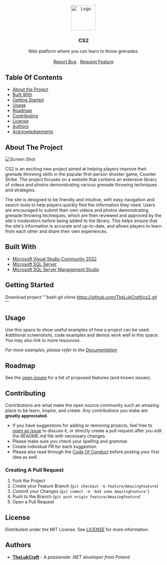 <br/>
<p align="center">
  <a href="https://github.com/TheLukCraft/CS2">
    <img src="https://pasteboard.co/RlBfm4znrWqu.png" alt="Logo" width="80" height="80">
  </a>

  <h3 align="center">CS2</h3>

  <p align="center">
    Web platform where you can learn to throw grenades.
    <br/>
    <br/>
    <a href="https://github.com/TheLukCraft/CS2/issues">Report Bug</a>
    .
    <a href="https://github.com/TheLukCraft/CS2/issues">Request Feature</a>
  </p>
</p>



## Table Of Contents

* [About the Project](#about-the-project)
* [Built With](#built-with)
* [Getting Started](#getting-started)
* [Usage](#usage)
* [Roadmap](#roadmap)
* [Contributing](#contributing)
* [License](#license)
* [Authors](#authors)
* [Acknowledgements](#acknowledgements)

## About The Project

![Screen Shot]([https://pasteboard.co/cnB9J0lap0hA.png](https://gcdnb.pbrd.co/images/cnB9J0lap0hA.png?o=1))

CS2 is an exciting new project aimed at helping players improve their grenade throwing skills in the popular first-person shooter game, Counter Strike. The project focuses on a website that contains an extensive library of videos and photos demonstrating various grenade throwing techniques and strategies.

The site is designed to be friendly and intuitive, with easy navigation and search tools to help players quickly find the information they need. Users are encouraged to submit their own videos and photos demonstrating grenade throwing techniques, which are then reviewed and approved by the site's moderators before being added to the library. This helps ensure that the site's information is accurate and up-to-date, and allows players to learn from each other and share their own experiences.


## Built With



* [Microsoft Visual Studio Community 2022](https://visualstudio.microsoft.com/vs/)
* [Microsoft SQL Server ](https://www.microsoft.com/pl-pl/sql-server/sql-server-downloads)
* [Microsoft SQL Server Management Studio](https://learn.microsoft.com/en-us/sql/ssms/download-sql-server-management-studio-ssms?view=sql-server-ver16)

## Getting Started

Download project
'''bash
git clone https://github.com/TheLukCraft/cs2.git
'''



## Usage

Use this space to show useful examples of how a project can be used. Additional screenshots, code examples and demos work well in this space. You may also link to more resources.

_For more examples, please refer to the [Documentation](https://example.com)_

## Roadmap

See the [open issues](https://github.com/TheLukCraft/CS2/issues) for a list of proposed features (and known issues).

## Contributing

Contributions are what make the open source community such an amazing place to be learn, inspire, and create. Any contributions you make are **greatly appreciated**.
* If you have suggestions for adding or removing projects, feel free to [open an issue](https://github.com/TheLukCraft/CS2/issues/new) to discuss it, or directly create a pull request after you edit the *README.md* file with necessary changes.
* Please make sure you check your spelling and grammar.
* Create individual PR for each suggestion.
* Please also read through the [Code Of Conduct](https://github.com/TheLukCraft/CS2/blob/main/CODE_OF_CONDUCT.md) before posting your first idea as well.

### Creating A Pull Request

1. Fork the Project
2. Create your Feature Branch (`git checkout -b feature/AmazingFeature`)
3. Commit your Changes (`git commit -m 'Add some AmazingFeature'`)
4. Push to the Branch (`git push origin feature/AmazingFeature`)
5. Open a Pull Request

## License

Distributed under the MIT License. See [LICENSE](https://github.com/TheLukCraft/CS2/blob/main/LICENSE.md) for more information.

## Authors

* **[TheLukCraft](https://github.com/TheLukCraft)** - *A passionate .NET developer from Poland* 

